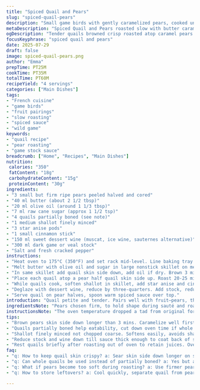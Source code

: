 ```yaml
---
title: "Spiced Quail and Pears"
slug: "spiced-quail-pears"
description: "Small game birds with gently caramelized pears, cooked under a crust of spices and slow-roasted. Sweet pears softened by butter and olive oil, punctuated by cinnamon and star anise. Quails browned on the skin side, then baked atop the pears for a melding of flavors. Sauce reduced from late harvest wine and rich game stock, made aromatic with softened shallots and warm spices, finished with a hint of butter if preferred."
metaDescription: "Spiced Quail and Pears roasted slow with butter caramelized pears, star anise and cinnamon glaze made from dessert wine and rich game stock."
ogDescription: "Tender quails browned crisp roasted atop caramel pears. Warm cinnamon, star anise spiced sauce from wine and game stock. Rustic French-inspired plate."
focusKeyphrase: "spiced quail and pears"
date: 2025-07-29
draft: false
image: spiced-quail-pears.png
author: "Emma"
prepTime: PT25M
cookTime: PT35M
totalTime: PT60M
recipeYield: "4 servings"
categories: ["Main Dishes"]
tags:
- "French cuisine"
- "game birds"
- "fruit pairings"
- "slow roasting"
- "spiced sauce"
- "wild game"
keywords:
- "quail recipe"
- "pear roasting"
- "game stock sauce"
breadcrumb: ["Home", "Recipes", "Main Dishes"]
nutrition: 
 calories: "350"
 fatContent: "18g"
 carbohydrateContent: "15g"
 proteinContent: "30g"
ingredients:
- "3 small but firm ripe pears peeled halved and cored"
- "40 ml butter (about 2 1/2 tbsp)"
- "20 ml olive oil (around 1 1/3 tbsp)"
- "7 ml raw cane sugar (approx 1 1/2 tsp)"
- "4 quails partially boned (see note)"
- "1 medium shallot finely minced"
- "3 star anise pods"
- "1 small cinnamon stick"
- "150 ml sweet dessert wine (muscat, ice wine, sauternes alternative)"
- "300 ml dark game or veal stock"
- "Salt and fresh cracked pepper"
instructions:
- "Heat oven to 175°C (350°F) and set rack mid-level. Line baking tray with foil."
- "Melt butter with olive oil and sugar in large nonstick skillet on medium-high. Add pears flat side down. Brown about 3 mins each side. Remove to tray skin side down."
- "In same skillet add quail skin side down, add oil if dry. Brown 3 mins. Salt and pepper. Flip and cook one more min."
- "Place each quail atop a pear half quail skin side up. Roast 20-25 mins until quail cooked through, juices run clear."
- "While quails cook, soften shallot in skillet, add star anise and cinnamon stick, salt and pepper."
- "Deglaze with dessert wine, reduce by three-quarters. Add stock, reduce by half to a glaze thickness. Optionally whisk in a knob of butter. Adjust seasoning to taste."
- "Serve quail on pear halves, spoon warm spiced sauce over top."
introduction: "Quail petite and tender. Pairs well with fruit—pears, the subtle sweetness with a buttery caramel touch. Peel, halve, core those pears. Pan-sizzle them in a mix of butter and olive oil, sugar lending caramel notes. Skin of the quail crisped then baked slow nearby these fruit beds. The kitchen fills with warm cinnamon, sharp star anise. Wine deglazes—the sweetness balanced by umami-rich game stock. The sauce thickens to coat. Pungent shallot, fragrant spices. The dish built layering tastes, textures that mix and mingle. Comfort meets elegance. The cooking time shifted to get quail tender without overcooking. Pears softened but intact. This isn’t delicate, but nuanced. The game, the fruit, the warm spice notes. Bright yet cozy. Easy to assemble. A plate that invites slow eating, noticing difference—sweet, savory, woody. Rustic and refined."
ingredientsNote: "Pears chosen firm, to hold shape during sauté and roasting. Smaller sized preferred to balance quail portion. The butter amount increased slightly for lush caramelization; olive oil cut to maintain a light pan feel. Raw sugar preferred, deeper flavor and softer caramel. Quail partially boned for ease eating, but can be left intact if preferred—adjust cooking time accordingly. Shallot substituted for smaller onion to keep brightness gentle. Star anise pods increased to three to sharpen spice aroma contrasted by a smaller cinnamon stick, balance of heat and fragrance. Dessert wine volume in sauce bumped to build richer glaze while thicker game stock reduced slightly, for more punch and coating power. Salt and pepper measured more intuitively—taste as you go. Butter knob optional at finish for sauce gloss and smoothness."
instructionsNote: "The oven temperature dropped a tad from original for slower even cooking of bird and pears simultaneously. Pears browned a bit longer per side, to deepen caramelization and color before oven. Quail browning time extended initially for crisp skin and caramel flavor over stovetop heat. Resting briefly out of oven preserves heat and juices within. Sauce made while quail roasts, minimizing downtime. Deglazing step lengthened to concentrate aromatic wine sugars before adding stock for full reduction impact. Butter added at end optional; produces a velvety shine and rounds acidity if desired. Salt and pepper crucial—adjust through cooking stages. Use same pan to keep flavors building, no washing in between. Serve piping hot, with care to keep gears moving efficiently during roasting. Overall timing flexibility plus-minus 5 minutes per step due to bird size variability, range adjusted accordingly."
tips:
- "Brown pears skin side down longer than 3 mins. Caramelize well first. Use firm pears only to avoid mush. Butter must melt with olive oil and raw cane sugar stirred till bubbles appear. Keep heat medium-high but watch carefully. Pans differ. If skillet dry add more oil, quail skin crisps best with enough fat layer beneath."
- "Quails partially boned help eatability, cut down oven time if whole. Skin side down on stove to crisp fully but avoid burning. Flip just 1 additional minute. Work quickly moving birds to pears on foil-lined tray. Pears hold shape after butter bath but stay firm if not overbaked. Oven temp at 175 Celsius slows roasting to keep juiciness inside bird and pears intact."
- "Shallot finely minced not chopped coarse. Softens easily, avoids sharp bites in sauce. Star anise pods should be 3 minimum to amp spice aroma. Cinnamon stick small to keep warm spice balance without overpowering. Deglazing with dessert wine done slowly, reduce lot before adding stock. Volume of wine key here, rich sugar concentrates."
- "Reduce stock and wine down till sauce thick enough to coat back of spoon or bird skin. Stir occasionally. Can whisk knob of butter end for shine and to round edges but optional. Salt and pepper season in stages. Taste as you go. Sauce usually gains flavor depth during reduction. Using same pan after browning keeps layers of flavor intact, no washing."
- "Rest quails briefly after roasting out of oven to retain juices. Oven rack middle level helps even heat circulation for pears and birds. Pear halves provide stable base but handle delicately. Serve immediately with warm sauce. Keeping quail skin crisp depends on quick transfer and plating. Sauce warmed but not boiling keeps spices vivid. Timing flexible. Watch birds closely; size varies."
faq:
- "q: How to keep quail skin crispy? a: Sear skin side down longer on stove first. Avoid overcrowding pan. Use enough fat under bird. Oven temp moderate, prevents steam buildup. Rest bird briefly off heat after roasting. Handle gently when plating. Crispy retention depends on fast plating and warm sauce not poured too hot."
- "q: Can whole quails be used instead of partially boned? a: Yes but adjust cooking time. Whole quail takes longer to roast through evenly. You might need 5 to 10 more minutes depending on size. Bone-in slows heat penetration. Keep checking juices run clear. Skin still needs crisp searing first to avoid rubbery texture later."
- "q: What if pears become too soft during roasting? a: Use firmer pears. Peeling critical to prevent dry texture outside. Also don’t overcook on stove before baking. Three minutes each side max browning. Oven temp lowered from original to slow roast. Pears soften but should not collapse totally or turn mushy. Timing and fruit choice crucial."
- "q: How to store leftovers? a: Cool quickly, separate quail from pears if possible. Both can refrigerate up to 2 days wrapped tight. Reheat gently, avoid microwave if you want to keep pear texture and skin crispiness. Sauce kept separately to warm on stove low. Freezing quail with soft pears not recommended; texture will degrade."

---
```

